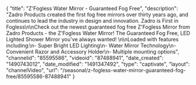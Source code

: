 {
    "title": "Z'Fogless Water Mirror - Guaranteed Fog Free",
    "description": "Zadro Products created the first fog free mirrors over thirty years ago, and continues to lead the industry in design and innovation. Zadro is First in Fogless\n\nCheck out the newest guaranteed fog free Z'Fogless Mirror from Zadro Products - the Z'Fogless Water Mirror! The Guaranteed Fog Free, LED Lighted Shower Mirror you've always wanted! \n\nLoaded with features including:\n- Super Bright LED Lighting\n- Water Mirror Technology\n- Convenient Razor and Accessory Holder\n- Multiple mounting options",
    "channelid": "85595586",
    "videoid": "87488941",
    "date_created": "1490743012",
    "date_modified": "1491347492",
    "type": "captivate",
    "layout": "channelVideo",
    "url": "\/seasonal\/z-fogless-water-mirror-guaranteed-fog-free\/85595586-87488941"
}